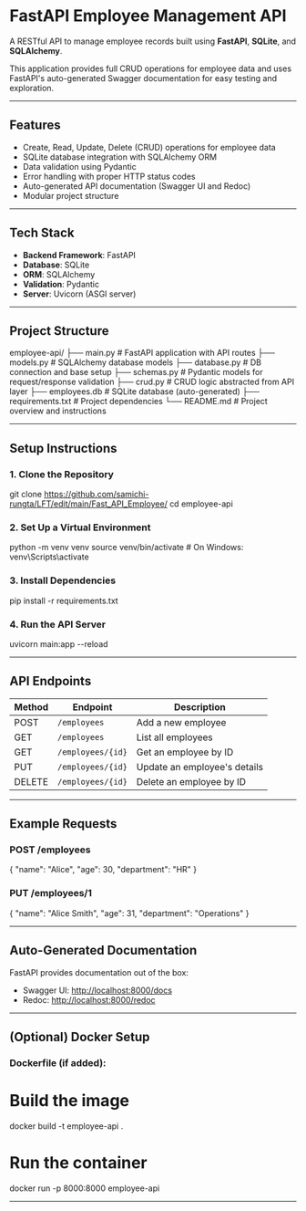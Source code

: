 # FastAPI Employee Management API
A RESTful API to manage employee records built using **FastAPI**, **SQLite**, and **SQLAlchemy**.

This application provides full CRUD operations for employee data and uses FastAPI's auto-generated Swagger documentation for easy testing and exploration.

---

## Features

- Create, Read, Update, Delete (CRUD) operations for employee data
- SQLite database integration with SQLAlchemy ORM
- Data validation using Pydantic
- Error handling with proper HTTP status codes
- Auto-generated API documentation (Swagger UI and Redoc)
- Modular project structure

---

## Tech Stack

- **Backend Framework**: FastAPI
- **Database**: SQLite
- **ORM**: SQLAlchemy
- **Validation**: Pydantic
- **Server**: Uvicorn (ASGI server)

---

## Project Structure
employee-api/
├── main.py           # FastAPI application with API routes
├── models.py         # SQLAlchemy database models
├── database.py       # DB connection and base setup
├── schemas.py        # Pydantic models for request/response validation
├── crud.py           # CRUD logic abstracted from API layer
├── employees.db      # SQLite database (auto-generated)
├── requirements.txt  # Project dependencies
└── README.md         # Project overview and instructions

---

## Setup Instructions
### 1. Clone the Repository
git clone https://github.com/samichi-rungta/LFT/edit/main/Fast_API_Employee/
cd employee-api

### 2. Set Up a Virtual Environment
python -m venv venv
source venv/bin/activate      # On Windows: venv\Scripts\activate

### 3. Install Dependencies
pip install -r requirements.txt

### 4. Run the API Server
uvicorn main:app --reload

---

## API Endpoints

| Method | Endpoint          | Description                  |
| ------ | ----------------- | ---------------------------- |
| POST   | `/employees`      | Add a new employee           |
| GET    | `/employees`      | List all employees           |
| GET    | `/employees/{id}` | Get an employee by ID        |
| PUT    | `/employees/{id}` | Update an employee's details |
| DELETE | `/employees/{id}` | Delete an employee by ID     |

---

## Example Requests
### POST /employees
{
  "name": "Alice",
  "age": 30,
  "department": "HR"
}

### PUT /employees/1
{
  "name": "Alice Smith",
  "age": 31,
  "department": "Operations"
}

---

## Auto-Generated Documentation
FastAPI provides documentation out of the box:
* Swagger UI: [http://localhost:8000/docs](http://localhost:8000/docs)
* Redoc: [http://localhost:8000/redoc](http://localhost:8000/redoc)

---

## (Optional) Docker Setup

### Dockerfile (if added):
# Build the image
docker build -t employee-api .

# Run the container
docker run -p 8000:8000 employee-api

---

